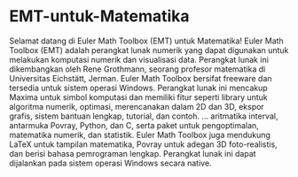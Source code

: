 # EMT-untuk-Matematika

Selamat datang di Euler Math Toolbox (EMT) untuk Matematika! 
Euler Math Toolbox (EMT) adalah perangkat lunak numerik yang dapat digunakan untuk melakukan komputasi numerik dan visualisasi data. Perangkat lunak ini dikembangkan oleh Rene Grothmann, seorang profesor matematika di Universitas Eichstätt, Jerman. Euler Math Toolbox bersifat freeware dan tersedia untuk sistem operasi Windows. Perangkat lunak ini mencakup Maxima untuk simbol komputasi dan memiliki fitur seperti library untuk algoritma numerik, optimasi, merencanakan dalam 2D dan 3D, ekspor grafis, sistem bantuan lengkap, tutorial, dan contoh. ... aritmatika interval, antarmuka Povray, Python, dan C, serta paket untuk pengoptimalan, matematika numerik, dan statistik. Euler Math Toolbox juga mendukung LaTeX untuk tampilan matematika, Povray untuk adegan 3D foto-realistis, dan berisi bahasa pemrograman lengkap. Perangkat lunak ini dapat dijalankan pada sistem operasi Windows secara native.

